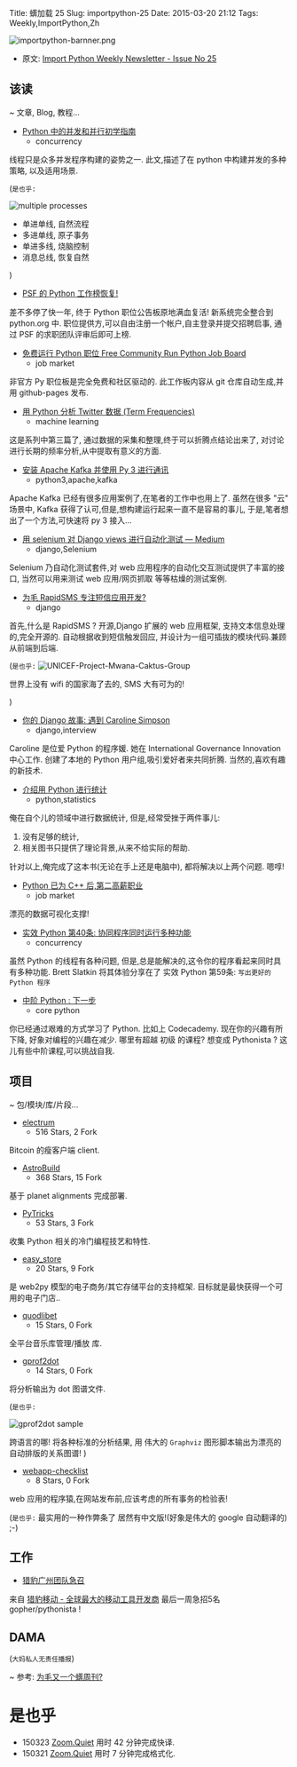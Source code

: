 Title: 蠎加载 25
Slug: importpython-25
Date: 2015-03-20 21:12
Tags: Weekly,ImportPython,Zh 

![importpython-barnner.png](http://zoomq.qiniudn.com/ZQCollection/snap/importpython-barnner.png?imageView2/2/h/210)


- 原文: [Import Python Weekly Newsletter - Issue No 25](http://importpython.com/newsletter/no/25/)

## 该读
~ 文章, Blog, 教程...


- [Python 中的并发和并行初学指南](http://www.toptal.com/python/beginners-guide-to-concurrency-and-parallelism-in-python)
    + concurrency

线程只是众多并发程序构建的姿势之一.
此文,描述了在 python 中构建并发的多种策略,
以及适用场景.

(`是也乎:`

![multiple processes](http://www.toptal.com/uploads/blog/image/954/toptal-blog-image-1426661499995.jpg)

- 单进单线, 自然流程
- 多进单线, 原子事务
- 单进多线, 烧脑控制
- 消息总线, 恢复自然

)


- [PSF 的 Python 工作榜恢复!](http://feedproxy.google.com/~r/PythonSoftwareFoundationNews/~3/cv-ch89BeaU/psf-python-job-board-relaunched.html)

差不多停了快一年,
终于 Python 职位公告板原地满血复活!
新系统完全整合到  python.org 中.
职位提供方,可以自由注册一个帐户,自主登录并提交招聘启事,
通过 PSF 的求职团队评审后即可上榜.


- [免费运行 Python 职位 Free Community Run Python Job Board](http://importpython.com/blog/post/free-community-run-python-job-board)
    + job market

非官方 Py 职位板是完全免费和社区驱动的.
此工作板内容从 git 仓库自动生成,并用 github-pages 发布.

- [用 Python 分析 Twitter 数据 (Term Frequencies)](http://marcobonzanini.com/2015/03/17/mining-twitter-data-with-python-part-3-term-frequencies/)
    + machine learning

这是系列中第三篇了,
通过数据的采集和整理,终于可以折腾点结论出来了,
对讨论进行长期的频率分析,从中提取有意义的方面.

- [安装 Apache Kafka 并使用 Py 3 进行通讯](http://www.giantflyingsaucer.com/blog/?p=5541)
    + python3,apache,kafka


Apache Kafka 已经有很多应用案例了,在笔者的工作中也用上了.
虽然在很多 "云" 场景中, Kafka 获得了认可,但是,想构建运行起来一直不是容易的事儿,
于是,笔者想出了一个方法,可快速将 py 3 接入...

- [用 selenium 对 Django views 进行自动化测试 — Medium](https://medium.com/@unary/django-views-automated-testing-with-selenium-d9df95bdc926)
    + django,Selenium

Selenium 乃自动化测试套件,对 web 应用程序的自动化交互测试提供了丰富的接口,
当然可以用来测试 web 应用/网页抓取 等等枯燥的测试案例.


- [为毛 RapidSMS 专注短信应用开发?](http://www.caktusgroup.com/blog/2015/03/16/why-rapidsms-SMS-applications/)
    + django

首先,什么是 RapidSMS ?
开源,Django 扩展的 web 应用框架,
支持文本信息处理的,完全开源的.
自动根据收到短信触发回应,
并设计为一组可插抜的模块代码.兼顾从前端到后端.


(`是也乎:`
![UNICEF-Project-Mwana-Caktus-Group](https://caktus-website-production.s3.amazonaws.com/media/blog-images/UNICEF-Project-Mwana-Caktus-Group-ICT4D.JPG)

世界上没有 wifi 的国家海了去的, SMS 大有可为的!

)

- [你的 Django 故事: 遇到 Caroline Simpson](http://blog.djangogirls.org/post/113785663798)
    + django,interview

Caroline 是位爱 Python 的程序媛.
她在 International Governance Innovation 中心工作.
创建了本地的 Python 用户组,吸引爱好者来共同折腾.
当然的,喜欢有趣的新技术.

- [介绍用 Python 进行统计](http://www.reddit.com/r/pystats/comments/2z624k/introduction_to_statistics_using_python/)
    + python,statistics

俺在自个儿的领域中进行数据统计,
但是,经常受挫于两件事儿:
1) 没有足够的统计,
2) 相关图书只提供了理论背景,从来不给实际的帮助.

针对以上,俺完成了这本书(无论在手上还是电脑中),
都将解决以上两个问题.
嗯啍!

- [Python 已为 C++ 后,第二高薪职业](http://lifehacker.com/the-programming-skills-jobs-and-company-types-that-pa-1692152608)
    + job market

漂亮的数据可视化支撑!

- [实效 Python 第40条: 协同程序同时运行多种功能](http://www.informit.com/articles/article.aspx?p=2320938)
    + concurrency

虽然 Python 的线程有各种问题,
但是,总是能解决的,这令你的程序看起来同时具有多种功能.
Brett Slatkin 将其体验分享在了
实效 Python 第59条: `写出更好的 Python 程序`


- [中阶 Python : 下一步](http://www.skilledup.com/articles/intermediate-python-development-the-next-steps/)
    + core python

你已经通过艰难的方式学习了 Python.
比如上 Codecademy.
现在你的兴趣有所下降,
好象对编程的兴趣在减少.
哪里有超越 初级 的课程?
想变成 Pythonista ? 这儿有些中阶课程,可以挑战自我.


## 项目
~ 包/模块/库/片段...


- [electrum](https://github.com/spasmilo/electrum)
    - 516 Stars, 2 Fork

Bitcoin 的瘦客户端 client.

- [AstroBuild](https://github.com/lhartikk/AstroBuild)
    - 368 Stars, 15 Fork

基于 planet alignments 完成部署.

- [PyTricks](https://github.com/brennerm/PyTricks)
    - 53 Stars, 3 Fork

收集 Python 相关的冷门编程技艺和特性.

- [easy_store](https://github.com/juliarizza/easy_store)
    - 20 Stars, 9 Fork

是 web2py 模型的电子商务/其它存储平台的支持框架.
目标就是最快获得一个可用的电子门店..

- [quodlibet](https://github.com/quodlibet/quodlibet)
    - 15 Stars, 0 Fork

全平台音乐库管理/播放 库.

- [gprof2dot](https://github.com/jrfonseca/gprof2dot)
    - 14 Stars, 0 Fork

将分析输出为 dot 图谱文件.

(`是也乎:`

![gprof2dot sample](https://github.com/jrfonseca/gprof2dot/raw/master/sample.png)

跨语言的哪! 将各种标准的分析结果,
用 伟大的 `Graphviz` 图形脚本输出为漂亮的自动排版的关系图谱!
)

- [webapp-checklist](https://github.com/dhilipsiva/webapp-checklist)
    - 8 Stars, 0 Fork

web 应用的程序猿,在网站发布前,应该考虑的所有事务的检验表!

(`是也乎:`
最实用的一种作弊条了 
居然有中文版!(好象是伟大的 google 自动翻译的)
;-)


## 工作

- [猎豹广州团队急召](https://github.com/cheetahmobile/CMBM/wiki/BmGzHr)

来自 [猎豹移动 - 全球最大的移动工具开发商](http://www.cmcm.com/zh-cn/cm-backup/) 
最后一周急招5名 gopher/pythonista !

## DAMA
(`大妈私人无责任播报`)

~ 参考: [为毛又一个蠎周刊?](importpython-why)


# 是也乎


- 150323 [Zoom.Quiet](http://zoomquiet.io) 用时 42 分钟完成快译.
- 150321 [Zoom.Quiet](http://zoomquiet.io) 用时 7 分钟完成格式化.
